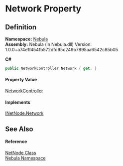 # Network Property




## Definition
**Namespace:** <a href="N_Nebula">Nebula</a>  
**Assembly:** Nebula (in Nebula.dll) Version: 1.0.0+a74e1f454fb572dfd95c249b7895aa6542c85b05

**C#**
``` C#
public NetworkController Network { get; }
```



#### Property Value
<a href="T_Nebula_NetworkController">NetworkController</a>

#### Implements
<a href="P_Nebula_INetNode_Network">INetNode.Network</a>  


## See Also


#### Reference
<a href="T_Nebula_NetNode">NetNode Class</a>  
<a href="N_Nebula">Nebula Namespace</a>  
